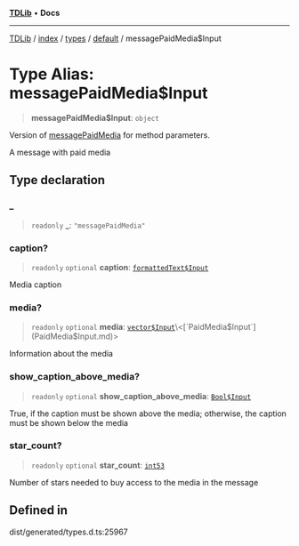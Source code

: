 [**TDLib**](../../../../../../README.md) • **Docs**

***

[TDLib](../../../../../../modules.md) / [index](../../../../../README.md) / [types](../../../README.md) / [default](../README.md) / messagePaidMedia$Input

# Type Alias: messagePaidMedia$Input

> **messagePaidMedia$Input**: `object`

Version of [messagePaidMedia](messagePaidMedia.md) for method parameters.

A message with paid media

## Type declaration

### \_

> `readonly` **\_**: `"messagePaidMedia"`

### caption?

> `readonly` `optional` **caption**: [`formattedText$Input`](formattedText$Input-1.md)

Media caption

### media?

> `readonly` `optional` **media**: [`vector$Input`](vector$Input.md)\<[`PaidMedia$Input`](PaidMedia$Input.md)\>

Information about the media

### show\_caption\_above\_media?

> `readonly` `optional` **show\_caption\_above\_media**: [`Bool$Input`](Bool$Input.md)

True, if the caption must be shown above the media; otherwise, the caption must be shown below the media

### star\_count?

> `readonly` `optional` **star\_count**: [`int53`](int53-1.md)

Number of stars needed to buy access to the media in the message

## Defined in

dist/generated/types.d.ts:25967
